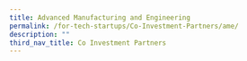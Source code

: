 ```yaml
---
title: Advanced Manufacturing and Engineering
permalink: /for-tech-startups/Co-Investment-Partners/ame/
description: ""
third_nav_title: Co Investment Partners
---
```


<link rel="stylesheet" href="/sgds.css"/>
<div style="display: flex; flex-wrap: wrap; padding: 10px" id="partnerContainer">
  
</div>
<script src="/partnerFilter.js"></script>
